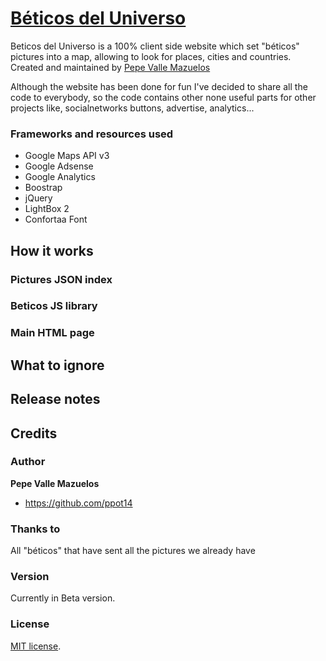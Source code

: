 # [Béticos del Universo](http://www.beticosdeluniverso.org) 
Beticos del Universo is a 100% client side website which set "béticos" pictures into a map, allowing to look for places, cities and countries. Created and maintained by [Pepe Valle Mazuelos](https://github.com/ppot14) 

Although the website has been done for fun I've decided to share all the code to everybody, so the code contains other none useful parts for other projects like, socialnetworks buttons, advertise, analytics...

### Frameworks and resources used
* Google Maps API v3
* Google Adsense
* Google Analytics
* Boostrap
* jQuery
* LightBox 2
* Confortaa Font

## How it works

### Pictures JSON index

### Beticos JS library

### Main HTML page

## What to ignore

## Release notes

## Credits

### Author
**Pepe Valle Mazuelos**

+ <https://github.com/ppot14>

### Thanks to
All "béticos" that have sent all the pictures we already have

### Version
Currently in Beta version.

### License
[MIT license](LICENSE).
